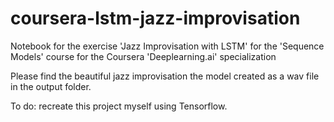 # coursera-lstm-jazz-improvisation
Notebook for the exercise 'Jazz Improvisation with LSTM' for the 'Sequence Models' course for the Coursera 'Deeplearning.ai' specialization

Please find the beautiful jazz improvisation the model created as a wav file in the output folder.

To do: recreate this project myself using Tensorflow.
